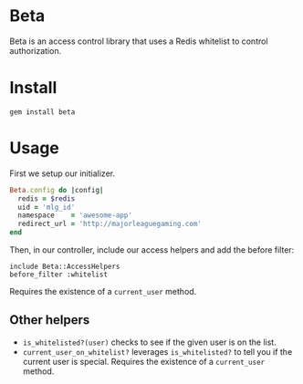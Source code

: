 # Beta

Beta is an access control library that uses a Redis whitelist to control authorization.

# Install

`gem install beta`

# Usage

First we setup our initializer.

``` ruby
Beta.config do |config|
  redis = $redis
  uid = 'mlg_id'
  namespace    = 'awesome-app'
  redirect_url = 'http://majorleaguegaming.com'
end
```

Then, in our controller, include our access helpers and add the before filter:

```
include Beta::AccessHelpers
before_filter :whitelist

```

Requires the existence of a `current_user` method.

## Other helpers

* `is_whitelisted?(user)` checks to see if the given user is on the list.
* `current_user_on_whitelist?` leverages `is_whitelisted?` to tell you if the current user is special. Requires the existence of a `current_user` method.